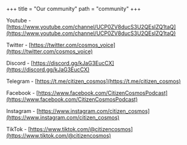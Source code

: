 +++
title = "Our community"
path = "community"
+++

Youtube - [https://www.youtube.com/channel/UCP0ZV8ducS3U2QEsIZQ1taQ](https://www.youtube.com/channel/UCP0ZV8ducS3U2QEsIZQ1taQ)

Twitter - [https://twitter.com/cosmos_voice](https://twitter.com/cosmos_voice)

Discord - [https://discord.gg/kJaG3EucCX](https://discord.gg/kJaG3EucCX)

Telegram - [https://t.me/citizen_cosmos](https://t.me/citizen_cosmos)

Facebook - [https://www.facebook.com/CitizenCosmosPodcast](https://www.facebook.com/CitizenCosmosPodcast)

Instagram - [https://www.instagram.com/citizen_cosmos](https://www.instagram.com/citizen_cosmos)

TikTok - [https://www.tiktok.com/@citizencosmos](https://www.tiktok.com/@citizencosmos)





